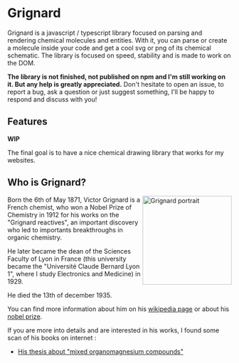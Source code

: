 # Grignard
Grignard is a javascript / typescript library focused on parsing and rendering chemical molecules and entities.
With it, you can parse or create a molecule inside your code and get a cool svg or png of its chemical schematic.
The library is focused on speed, stability and is made to work on the DOM.

**The library is not finished, not published on npm and I'm still working on it. But any help is greatly appreciated.**
Don't hesitate to open an issue, to report a bug, ask a question or just suggest something, I'll be happy to respond and discuss with you!

## Features
**WIP**

The final goal is to have a nice chemical drawing library that works for my websites.

## Who is Grignard?
<img align="right" width="200" src="https://upload.wikimedia.org/wikipedia/commons/c/c4/Viktor-grignard.jpg" alt="Grignard portrait"/>
Born the 6th of May 1871, Victor Grignard is a French chemist, who won a Nobel Prize of Chemistry in 1912 for his works on the "Grignard reactives", an important discovery who led to importants breakthroughs in organic chemistry. 

He later became the dean of the Sciences Faculty of Lyon in France (this university became the "Université Claude Bernard Lyon 1", where I study Electronics and Medicine) in 1929. 

He died the 13th of december 1935.

You can find more information about him on his [wikipedia page](https://en.wikipedia.org/wiki/Victor_Grignard) or about his [nobel prize](https://www.nobelprize.org/prizes/chemistry/1912/summary/). 

If you are more into details and are interested in his works, I found some scan of his books on internet :
- [His thesis about "mixed organomagnesium compounds"](https://gallica.bnf.fr/ark:/12148/bpt6k9631198g)
